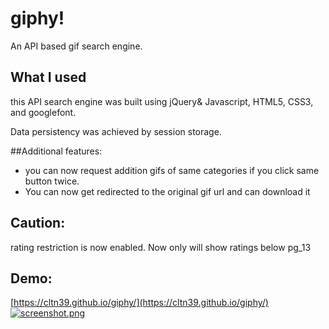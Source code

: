 # giphy!

An API based gif search engine.
## What I used

this API search engine was built using jQuery& Javascript, HTML5, CSS3, and googlefont.

Data persistency was achieved by session storage.

##Additional features:
- you can now request addition gifs of same categories if you click same button twice.
- You can now get redirected to the original gif url and can download it 

## Caution:

rating restriction is now enabled. Now only will show ratings below pg_13

## Demo:
[https://cltn39.github.io/giphy/](https://cltn39.github.io/giphy/)
[![screenshot.png](https://i.postimg.cc/qvtc6wy6/screenshot.png)](https://cltn39.github.io/giphy/)
